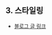 ## 3. 스타일링

- [블로그 글 링크](https://miryang.dev/blog/build-blog-with-nextjs#3%EF%B8%8F%E2%83%A3-3-%EC%8A%A4%ED%83%80%EC%9D%BC%EB%A7%81)

